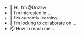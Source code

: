 - 👋 Hi, I’m @Drizzw
- 👀 I’m interested in ...
- 🌱 I’m currently learning ...
- 💞️ I’m looking to collaborate on ...
- 📫 How to reach me ...

<!---
Drizzw/Drizzw is a ✨ special ✨ repository because its `README.md` (this file) appears on your GitHub profile.
You can click the Preview link to take a look at your changes.
--->
